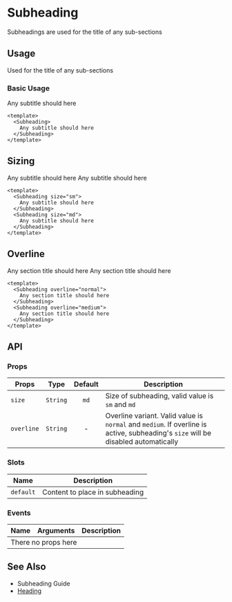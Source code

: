 <script setup>
  import Subheading from './Subheading.vue'
</script>

<style scoped lang="postcss">
  .preview {
    @apply block;
  }
</style>

# Subheading
Subheadings are used for the title of any sub-sections

## Usage
Used for the title of any sub-sections

### Basic Usage

<preview>
  <Subheading>
    Any subtitle should here
  </Subheading>
</preview>

```vue
<template>
  <Subheading>
    Any subtitle should here
  </Subheading>
</template>
```

## Sizing

<preview>
  <Subheading size="sm">
    Any subtitle should here
  </Subheading>
  <Subheading size="md">
    Any subtitle should here
  </Subheading>
</preview>

```vue
<template>
  <Subheading size="sm">
    Any subtitle should here
  </Subheading>
  <Subheading size="md">
    Any subtitle should here
  </Subheading>
</template>
```

## Overline

<preview>
  <Subheading overline="normal">
    Any section title should here
  </Subheading>
  <Subheading overline="medium">
    Any section title should here
  </Subheading>
</preview>

```vue
<template>
  <Subheading overline="normal">
    Any section title should here
  </Subheading>
  <Subheading overline="medium">
    Any section title should here
  </Subheading>
</template>
```

## API

### Props

| Props         |   Type    | Default    | Description                                           |
|---------------|:---------:|:----------:|-------------------------------------------------------|
| `size`        | `String`  | `md`       | Size of subheading, valid value is `sm` and `md`      |
| `overline`    | `String`  | -          | Overline variant. Valid value is `normal` and `medium`. If overline is active, subheading's `size` will be disabled automatically               |

### Slots

| Name      | Description                    |
|-----------|--------------------------------|
| `default` | Content to place in subheading |

### Events

<table>
  <thead>
    <tr>
      <th>Name</th>
      <th>Arguments</th>
      <th>Description</th>
    </tr>
  </thead>
  <tbody>
    <tr>
      <td colspan="3" class="text-center">There no props here</td>
    </tr>
  </tbody>
</table>

## See Also

- Subheading Guide
- [Heading](/heading/guide)

